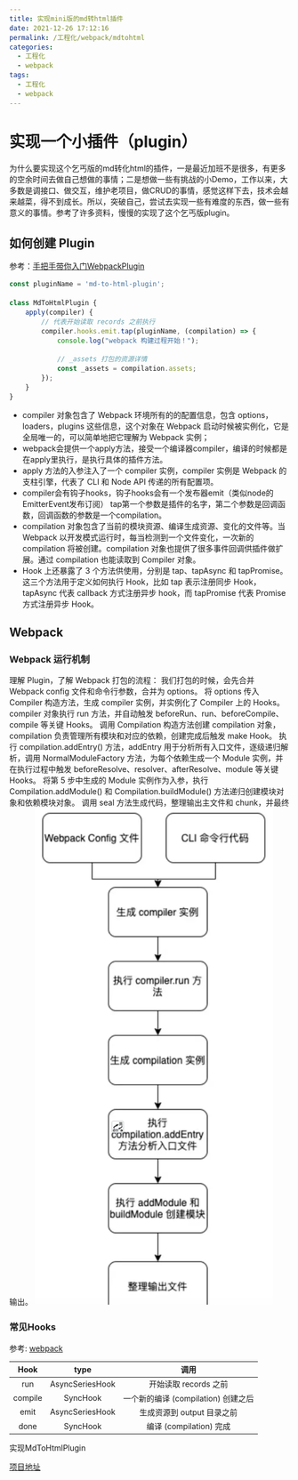 ```yaml
---
title: 实现mini版的md转html插件
date: 2021-12-26 17:12:16
permalink: /工程化/webpack/mdtohtml
categories:
  - 工程化
  - webpack
tags:
  - 工程化
  - webpack
---
```

# 实现一个小插件（plugin）

为什么要实现这个乞丐版的md转化html的插件，一是最近加班不是很多，有更多的空余时间去做自己想做的事情；二是想做一些有挑战的小Demo，工作以来，大多数是调接口、做交互，维护老项目，做CRUD的事情，感觉这样下去，技术会越来越菜，得不到成长。所以，突破自己，尝试去实现一些有难度的东西，做一些有意义的事情。参考了许多资料，慢慢的实现了这个乞丐版plugin。
## 如何创建 Plugin
参考：[手把手带你入门WebpackPlugin](https://juejin.cn/post/6968988552075952141)
```js
const pluginName = 'md-to-html-plugin';

class MdToHtmlPlugin {
    apply(compiler) {
        // 代表开始读取 records 之前执行
        compiler.hooks.emit.tap(pluginName, (compilation) => {
            console.log("webpack 构建过程开始！");

            // _assets 打包的资源详情
            const _assets = compilation.assets;
        });
    }
}
```
- compiler 对象包含了 Webpack 环境所有的的配置信息，包含 options，loaders，plugins 这些信息，这个对象在 Webpack 启动时候被实例化，它是全局唯一的，可以简单地把它理解为 Webpack 实例；
- webpack会提供一个apply方法，接受一个编译器compiler，编译的时候都是在apply里执行，是执行具体的插件方法。
- apply 方法的入参注入了一个 compiler 实例，compiler 实例是 Webpack 的支柱引擎，代表了 CLI 和 Node API 传递的所有配置项。
- compiler会有钩子hooks，钩子hooks会有一个发布器emit（类似node的EmitterEvent发布订阅）
tap第一个参数是插件的名字，第二个参数是回调函数，回调函数的参数是一个compilation。
- compilation 对象包含了当前的模块资源、编译生成资源、变化的文件等。当 Webpack 以开发模式运行时，每当检测到一个文件变化，一次新的 compilation 将被创建。compilation 对象也提供了很多事件回调供插件做扩展。通过 compilation 也能读取到 Compiler 对象。
- Hook 上还暴露了 3 个方法供使用，分别是 tap、tapAsync 和 tapPromise。这三个方法用于定义如何执行 Hook，比如 tap 表示注册同步 Hook，tapAsync 代表 callback 方式注册异步 hook，而 tapPromise 代表 Promise 方式注册异步 Hook。

## Webpack

### Webpack 运行机制

理解 Plugin，了解 Webpack 打包的流程：
我们打包的时候，会先合并 Webpack config 文件和命令行参数，合并为 options。
将 options 传入 Compiler 构造方法，生成 compiler 实例，并实例化了 Compiler 上的 Hooks。
compiler 对象执行 run 方法，并自动触发 beforeRun、run、beforeCompile、compile 等关键 Hooks。
调用 Compilation 构造方法创建 compilation 对象，compilation 负责管理所有模块和对应的依赖，创建完成后触发 make Hook。
执行 compilation.addEntry() 方法，addEntry 用于分析所有入口文件，逐级递归解析，调用 NormalModuleFactory 方法，为每个依赖生成一个 Module 实例，并在执行过程中触发 beforeResolve、resolver、afterResolve、module 等关键 Hooks。
将第 5 步中生成的 Module 实例作为入参，执行 Compilation.addModule() 和 Compilation.buildModule() 方法递归创建模块对象和依赖模块对象。
调用 seal 方法生成代码，整理输出主文件和 chunk，并最终输出。
![webpack打包流程](images/webpack001.png)

### 常见Hooks
参考: [webpack](https://www.webpackjs.com/api/compiler-hooks/?fileGuid=3tGHdrykRgwCyTP8) 

Hook|type|调用
:-:|:-:|:-:
run|AsyncSeriesHook|开始读取 records 之前
compile|SyncHook|	一个新的编译 (compilation) 创建之后
emit|AsyncSeriesHook|生成资源到 output 目录之前
done|SyncHook|编译 (compilation) 完成

实现MdToHtmlPlugin


[项目地址](https://github.com/izph/md-to-html)
